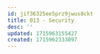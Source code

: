 ```yaml
---
id: jif36325ee5prz9jwus8ckt
title: 013 - Security
desc: ''
updated: 1715963155427
created: 1715962333097
---
```

